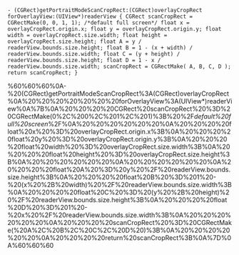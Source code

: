 `- (CGRect)getPortraitModeScanCropRect:(CGRect)overlayCropRect forOverlayView:(UIView*)readerView { CGRect scanCropRect = CGRectMake(0, 0, 1, 1); /*default full screen*/ float x = overlayCropRect.origin.x; float y = overlayCropRect.origin.y; float width = overlayCropRect.size.width; float height = overlayCropRect.size.height; float A = y / readerView.bounds.size.height; float B = 1 - (x + width) / readerView.bounds.size.width; float C = (y + height) / readerView.bounds.size.height; float D = 1 - x / readerView.bounds.size.width; scanCropRect = CGRectMake( A, B, C, D ); return scanCropRect; }`

%60%60%60%0A-%20(CGRect)getPortraitModeScanCropRect%3A(CGRect)overlayCropRect%0A%20%20%20%20%20%20%20forOverlayView%3A(UIView*)readerView%0A%7B%0A%20%20%20%20CGRect%20scanCropRect%20%3D%20CGRectMake(0%2C%200%2C%201%2C%201)%3B%20%2F*default%20full%20screen*%2F%0A%20%20%20%20%20%20%0A%20%20%20%20float%20x%20%3D%20overlayCropRect.origin.x%3B%0A%20%20%20%20float%20y%20%3D%20overlayCropRect.origin.y%3B%0A%20%20%20%20float%20width%20%3D%20overlayCropRect.size.width%3B%0A%20%20%20%20float%20height%20%3D%20overlayCropRect.size.height%3B%0A%20%20%20%20%20%20%0A%20%20%20%20%20%20%0A%20%20%20%20float%20A%20%3D%20y%20%2F%20readerView.bounds.size.height%3B%0A%20%20%20%20float%20B%20%3D%201%20-%20(x%20%2B%20width)%20%2F%20readerView.bounds.size.width%3B%0A%20%20%20%20float%20C%20%3D%20(y%20%2B%20height)%20%2F%20readerView.bounds.size.height%3B%0A%20%20%20%20float%20D%20%3D%201%20-%20x%20%2F%20readerView.bounds.size.width%3B%0A%20%20%20%20%20%20%0A%20%20%20%20scanCropRect%20%3D%20CGRectMake(%20A%2C%20B%2C%20C%2C%20D%20)%3B%0A%20%20%20%20%20%20%0A%20%20%20%20return%20scanCropRect%3B%0A%7D%0A%60%60%60